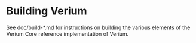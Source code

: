 Building Verium
================

See doc/build-*.md for instructions on building the various
elements of the Verium Core reference implementation of Verium.

